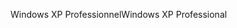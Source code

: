 <span data-ttu-id="61d3e-101">Windows XP Professionnel</span><span class="sxs-lookup"><span data-stu-id="61d3e-101">Windows XP Professional</span></span>